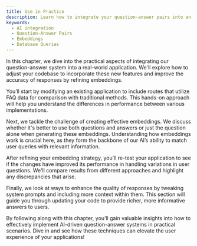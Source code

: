 ```yaml
---
title: Use in Practice
description: Learn how to integrate your question-answer pairs into an existing application and refine embeddings for better results.
keywords:
  - AI integration
  - Question-Answer Pairs
  - Embeddings
  - Database Queries
---
```


In this chapter, we dive into the practical aspects of integrating our question-answer system into a real-world application. We'll explore how to adjust your codebase to incorporate these new features and improve the accuracy of responses by refining embeddings.

You’ll start by modifying an existing application to include routes that utilize FAQ data for comparison with traditional methods. This hands-on approach will help you understand the differences in performance between various implementations.

Next, we tackle the challenge of creating effective embeddings. We discuss whether it's better to use both questions and answers or just the question alone when generating these embeddings. Understanding how embeddings work is crucial here, as they form the backbone of our AI’s ability to match user queries with relevant information.

After refining your embedding strategy, you’ll re-test your application to see if the changes have improved its performance in handling variations in user questions. We'll compare results from different approaches and highlight any discrepancies that arise.

Finally, we look at ways to enhance the quality of responses by tweaking system prompts and including more context within them. This section will guide you through updating your code to provide richer, more informative answers to users.

By following along with this chapter, you’ll gain valuable insights into how to effectively implement AI-driven question-answer systems in practical scenarios. Dive in and see how these techniques can elevate the user experience of your applications!